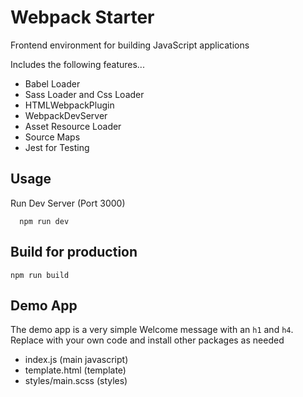 # Webpack Starter

Frontend environment for building JavaScript applications

Includes the following features...

- Babel Loader
- Sass Loader and Css Loader
- HTMLWebpackPlugin
- WebpackDevServer
- Asset Resource Loader
- Source Maps
- Jest for Testing

## Usage

Run Dev Server (Port 3000)

```
  npm run dev
```

## Build for production

```
npm run build
```

## Demo App

The demo app is a very simple Welcome message with an `h1` and `h4`. Replace with your own code and install other packages as needed

- index.js (main javascript)
- template.html (template)
- styles/main.scss (styles)
